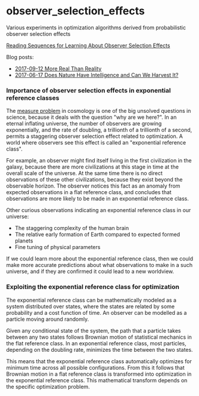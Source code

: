 # observer_selection_effects
Various experiments in optimization algorithms derived from probabilistic observer selection effects

[Reading Sequences for Learning About Observer Selection Effects](https://github.com/advancedresearch/observer_selection_effects/blob/master/sequences.md)

Blog posts:

- [2017-09-12 More Real Than Reality](https://github.com/advancedresearch/advancedresearch.github.io/blob/master/blog/2017-09-12-more-real-than-reality.md)
- [2017-06-17 Does Nature Have Intelligence and Can We Harvest It?](https://github.com/advancedresearch/advancedresearch.github.io/blob/master/blog/2017-06-16-does-nature-have-intelligence-and-can-we-harvest-it.md)

### Importance of observer selection effects in exponential reference classes

The [measure problem](https://en.wikipedia.org/wiki/Measure_problem_(cosmology)) in cosmology is one of the big unsolved questions in science, because it deals with the question "why are we here?".
In an eternal inflating universe, the number of observers are growing exponentially,
and the rate of doubling, a trillionth of a trillionth of a second,
permits a staggering observer selection effect related to optimization.
A world where observers see this effect is called an "exponential reference class".

For example, an observer might find itself living in the first civilization in the galaxy,
because there are more civilizations at this stage in time at the overall scale of the universe.
At the same time there is no direct observations of these other civilizations,
because they exist beyond the observable horizon.
The observer notices this fact as an anomaly from expected observations in a flat reference class,
and concludes that observations are more likely to be made in an exponential reference class.

Other curious observations indicating an exponential reference class in our universe:

- The staggering complexity of the human brain
- The relative early formation of Earth compared to expected formed planets
- Fine tuning of physical parameters

If we could learn more about the exponential reference class, then we could make more accurate predictions
about what observations to make in a such universe, and if they are confirmed it could lead to a new worldview.

### Exploiting the exponential reference class for optimization

The exponential reference class can be mathematically modeled as a system distributed over states,
where the states are related by some probability and a cost function of time.
An observer can be modelled as a particle moving around randomly.

Given any conditional state of the system, the path that a particle takes between any two states
follows Brownian motion of statistical mechanics in the flat reference class.
In an exponential reference class, most particles, depending on the doubling rate,
minimizes the time between the two states.

This means that the exponential reference class automatically optimizes for minimum time
across all possible configurations.
From this it follows that Brownian motion in a flat reference class is transformed
into optimization in the exponential reference class.
This mathematical transform depends on the specific optimization problem.
